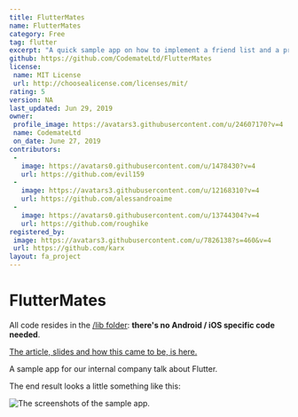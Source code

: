 ```yaml
---
title: FlutterMates
name: FlutterMates
category: Free
tag: flutter
excerpt: "A quick sample app on how to implement a friend list and a profile page in Flutter."
github: https://github.com/CodemateLtd/FlutterMates
license:
 name: MIT License
 url: http://choosealicense.com/licenses/mit/
rating: 5
version: NA
last_updated: Jun 29, 2019
owner:
 profile_image: https://avatars3.githubusercontent.com/u/24607170?v=4
 name: CodemateLtd
 on_date: June 27, 2019
contributors:
 -
   image: https://avatars0.githubusercontent.com/u/1478430?v=4
   url: https://github.com/evil159
 -
   image: https://avatars3.githubusercontent.com/u/12168310?v=4
   url: https://github.com/alessandroaime
 -
   image: https://avatars0.githubusercontent.com/u/13744304?v=4
   url: https://github.com/roughike
registered_by:
 image: https://avatars3.githubusercontent.com/u/7826138?s=460&v=4
 url: https://github.com/karx
layout: fa_project
---
```

# FlutterMates

All code resides in the [/lib folder](https://github.com/CodemateLtd/FlutterMates/tree/master/lib): **there's no Android / iOS specific code needed**.

[The article, slides and how this came to be, is here.](https://codemate.com/considering-flutter/)

A sample app for our internal company talk about Flutter.

The end result looks a little something like this:

![The screenshots of the sample app.](https://github.com/CodemateLtd/FlutterMates/raw/master/screenshots.png)
